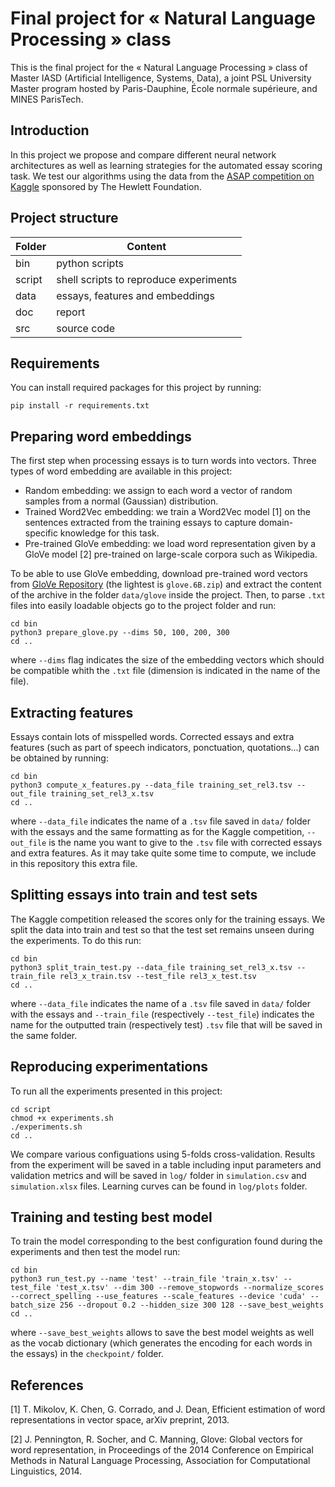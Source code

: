 # Final project for « Natural Language Processing » class
This is the final project for the « Natural Language Processing » class of Master IASD (Artificial Intelligence, Systems, Data), a joint PSL University Master program hosted by Paris-Dauphine, École normale supérieure, and MINES ParisTech.

## Introduction

In this project we propose and compare different neural network architectures as well as learning strategies for the automated essay scoring task.
We test our algorithms using the data from the [ASAP competition on Kaggle](https://www.kaggle.com/c/asap-aes/) sponsored by The Hewlett Foundation.

## Project structure
|Folder|Content|
|-|-|
|bin| python scripts |
|script| shell scripts to reproduce experiments |
|data| essays, features and embeddings |
|doc| report |
|src| source code |

## Requirements

You can install required packages for this project by running:
```
pip install -r requirements.txt 
```

## Preparing word embeddings

The first step when processing essays is to turn words into vectors.
Three types of word embedding are available in this project:
* Random embedding: we assign to each word a vector of random samples from a normal (Gaussian) distribution.
* Trained Word2Vec embedding: we train a Word2Vec model [1] on the sentences extracted from the training essays to capture domain-specific knowledge for this task.
* Pre-trained GloVe embedding: we load word representation given by a GloVe model [2] pre-trained on large-scale corpora such as Wikipedia.

To be able to use GloVe embedding, download pre-trained word vectors from [GloVe Repository](https://github.com/stanfordnlp/GloVe) (the lightest is `glove.6B.zip`) and extract the content of the archive in the folder `data/glove` inside the project.
Then, to parse `.txt` files into easily loadable objects go to the project folder and run:
```
cd bin
python3 prepare_glove.py --dims 50, 100, 200, 300
cd ..
```
where `--dims` flag indicates the size of the embedding vectors which should be compatible whith the `.txt` file (dimension is indicated in the name of the file).

## Extracting features

Essays contain lots of misspelled words. Corrected essays and extra features (such as part of speech indicators, ponctuation, quotations...) can be obtained by running:
```
cd bin  
python3 compute_x_features.py --data_file training_set_rel3.tsv --out_file training_set_rel3_x.tsv
cd ..
```
where `--data_file` indicates the name of a `.tsv` file saved in `data/` folder with the essays and the same formatting as for the Kaggle competition, `--out_file` is the name you want to give to the `.tsv` file with corrected essays and extra features.
As it may take quite some time to compute, we include in this repository this extra file.

## Splitting essays into train and test sets

The Kaggle competition released the scores only for the training essays. We split the data into train and test so that the test set remains unseen during the experiments.
To do this run:
```
cd bin  
python3 split_train_test.py --data_file training_set_rel3_x.tsv --train_file rel3_x_train.tsv --test_file rel3_x_test.tsv
cd ..
```
where `--data_file` indicates the name of a `.tsv` file saved in `data/` folder with the essays and `--train_file` (respectively `--test_file`) indicates the name for the outputted train (respectively test) `.tsv` file that will be saved in the same folder.

## Reproducing experimentations

To run all the experiments presented in this project:
```
cd script
chmod +x experiments.sh
./experiments.sh
cd ..
```
We compare various configuations using 5-folds cross-validation.
Results from the experiment will be saved in a table including input parameters and validation metrics and will be saved in `log/` folder in `simulation.csv` and `simulation.xlsx` files. Learning curves can be found in `log/plots` folder.

## Training and testing best model

To train the model corresponding to the best configuration found during the experiments and then test the model run:
```
cd bin
python3 run_test.py --name 'test' --train_file 'train_x.tsv' --test_file 'test_x.tsv' --dim 300 --remove_stopwords --normalize_scores --correct_spelling --use_features --scale_features --device 'cuda' --batch_size 256 --dropout 0.2 --hidden_size 300 128 --save_best_weights
cd ..
```
where `--save_best_weights` allows to save the best model weights as well as the vocab dictionary (which generates the encoding for each words in the essays) in the `checkpoint/` folder.

## References

[1] T. Mikolov, K. Chen, G. Corrado, and J. Dean, Efficient estimation of word representations in vector space, arXiv preprint, 2013.

[2] J. Pennington, R. Socher, and C. Manning, Glove: Global vectors for word representation, in Proceedings of the 2014 Conference on Empirical Methods in Natural Language Processing, Association for Computational Linguistics, 2014.

